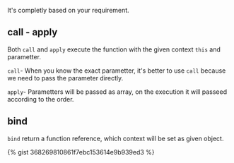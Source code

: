 It's completly based on your requirement.

## call - apply

Both `call` and `apply` execute the function with the given context `this` and parametter.

`call`- When you know the exact parametter, it's better to use `call` because we need to pass the parameter directly.

`apply`- Parametters will be passed as array, on the execution it will passeed according to the order.


## bind 
`bind` return a function reference, which context will be set as given object.

{% gist 368269810861f7ebc153614e9b939ed3 %}

